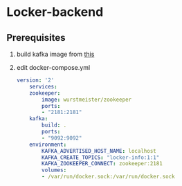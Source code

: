 # Locker-backend

## Prerequisites

1. build kafka image from [this](https://github.com/wurstmeister/kafka-docker)

2. edit docker-compose.yml

    ```yml
    version: '2'
        services:
        zookeeper:
            image: wurstmeister/zookeeper
            ports:
            - "2181:2181"
        kafka:
            build: .
            ports:
            - "9092:9092"
        environment:
            KAFKA_ADVERTISED_HOST_NAME: localhost
            KAFKA_CREATE_TOPICS: "locker-info:1:1"
            KAFKA_ZOOKEEPER_CONNECT: zookeeper:2181
            volumes:
            - /var/run/docker.sock:/var/run/docker.sock  
    ```
